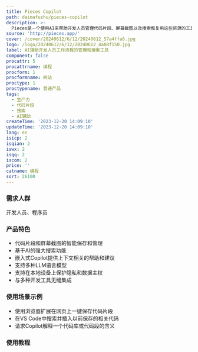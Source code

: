 ```yaml
---
title: Pieces Copilot
path: daimafuzhu/pieces-copilot
description: >-
  Pieces是一个使用AI来帮助开发人员管理代码片段、屏幕截图以及搜索和复用这些资源的工具。它提供代码协同编写功能,并集成了多种开发工具,使开发人员能够更高效地工作。
source: 'http://pieces.app/'
cover: /cover/20240612/6/12/20240612_57a4ffa6.jpg
logo: /logo/20240612/6/12/20240612_4a08f150.jpg
label: AI辅助开发人员工作流程的管理和搜索工具
component: false
procattr: 5
procattrname: 编程
procform: 1
procformname: 网站
proctype: 1
proctypename: 普通产品
tags:
  - 生产力
  - 代码片段
  - 搜索
  - AI辅助
createTime: '2023-12-20 14:09:10'
updateTime: '2023-12-20 14:09:10'
lang: en
isicp: 2
isqian: 2
iswx: 2
isqq: 2
iscom: 2
price: ''
catname: 编程
sort: 26100
---
```




### 需求人群
开发人员、程序员

### 产品特色
- 代码片段和屏幕截图的智能保存和管理
- 基于AI的强大搜索功能
- 嵌入式Copilot提供上下文相关的帮助和建议
- 支持多种LLM语言模型
- 支持在本地设备上保护隐私和数据主权
- 与多种开发工具无缝集成

### 使用场景示例
- 使用浏览器扩展在网页上一键保存代码片段
- 在VS Code中搜索并插入以前保存的相关代码
- 请求Copilot解释一个代码库或代码段的含义

### 使用教程


  
